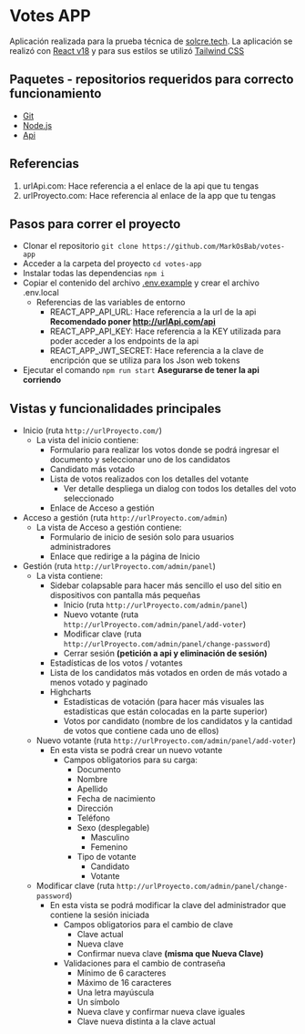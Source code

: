 # Votes APP
Aplicación realizada para la prueba técnica de [solcre.tech](https://solcre.tech/).
La aplicación se realizó con [React v18](https://es.react.dev/) y para sus estilos se utilizó [Tailwind CSS](https://tailwindcss.com/)

## Paquetes - repositorios requeridos para correcto funcionamiento

* [Git](https://git-scm.com/downloads)
* [Node.js](https://nodejs.org/en/download/package-manager)
* [Api](https://github.com/MarkOsBab/votes-api)

## Referencias

1. urlApi.com: Hace referencia a el enlace de la api que tu tengas
2. urlProyecto.com: Hace referencia al enlace de la app que tu tengas

## Pasos para correr el proyecto

* Clonar el repositorio `git clone https://github.com/MarkOsBab/votes-app`
* Acceder a la carpeta del proyecto `cd votes-app`
* Instalar todas las dependencias `npm i`
* Copiar el contenido del archivo [.env.example](https://github.com/MarkOsBab/votes-app/blob/main/.env.example) y crear el archivo .env.local
    - Referencias de las variables de entorno
        - REACT_APP_API_URL: Hace referencia a la url de la api  **Recomendado poner http://urlApi.com/api**
        - REACT_APP_API_KEY: Hace referencia a la KEY utilizada para poder acceder a los endpoints de la api
        - REACT_APP_JWT_SECRET: Hace referencia a la clave de encripción que se utiliza para los Json web tokens
* Ejecutar el comando `npm run start` **Asegurarse de tener la api corriendo**

## Vistas y funcionalidades principales

- Inicio (ruta `http://urlProyecto.com/`)
    - La vista del inicio contiene:
        - Formulario para realizar los votos donde se podrá ingresar el documento y seleccionar uno de los candidatos
        - Candidato más votado
        - Lista de votos realizados con los detalles del votante 
            - Ver detalle despliega un dialog con todos los detalles del voto seleccionado
        - Enlace de Acceso a gestión
- Acceso a gestión (ruta `http://urlProyecto.com/admin`)
    - La vista de Acceso a gestión contiene:
        - Formulario de inicio de sesión solo para usuarios administradores
        - Enlace que redirige a la página de Inicio
- Gestión (ruta `http://urlProyecto.com/admin/panel`)
    - La vista contiene:
        - Sidebar colapsable para hacer más sencillo el uso del sitio en dispositivos con pantalla más pequeñas
            * Inicio (ruta `http://urlProyecto.com/admin/panel`)
            * Nuevo votante (ruta `http://urlProyecto.com/admin/panel/add-voter`)
            * Modificar clave (ruta `http://urlProyecto.com/admin/panel/change-password`)
            * Cerrar sesión **(petición a api y eliminación de sesión)**
        - Estadísticas de los votos / votantes
        - Lista de los candidatos más votados en orden de más votado a menos votado y paginado
        - Highcharts
            - Estadísticas de votación (para hacer más visuales las estadísticas que están colocadas en la parte superior)
            - Votos por candidato (nombre de los candidatos y la cantidad de votos que contiene cada uno de ellos)
    - Nuevo votante (ruta `http://urlProyecto.com/admin/panel/add-voter`)
        - En esta vista se podrá crear un nuevo votante
            - Campos obligatorios para su carga:
                * Documento
                * Nombre
                * Apellido
                * Fecha de nacimiento
                * Dirección
                * Teléfono
                * Sexo (desplegable)
                    * Masculino
                    * Femenino
                * Tipo de votante
                    * Candidato
                    * Votante
    - Modificar clave (ruta `http://urlProyecto.com/admin/panel/change-password`)
        - En esta vista se podrá modificar la clave del administrador que contiene la sesión iniciada
            - Campos obligatorios para el cambio de clave
                * Clave actual
                * Nueva clave
                * Confirmar nueva clave **(misma que Nueva Clave)**
            - Validaciones para el cambio de contraseña
                * Mínimo de 6 caracteres
                * Máximo de 16 caracteres
                * Una letra mayúscula
                * Un símbolo
                * Nueva clave y confirmar nueva clave iguales
                * Clave nueva distinta a la clave actual